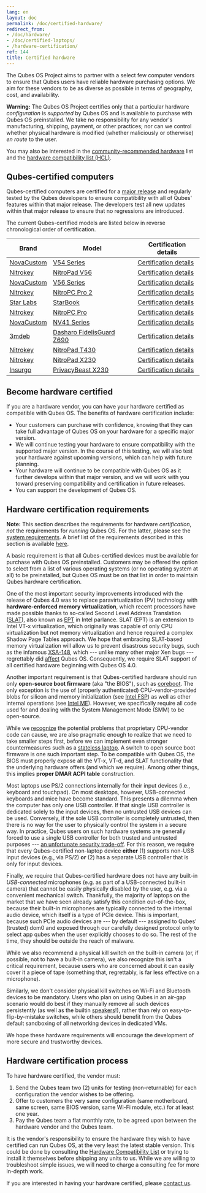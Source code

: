 ```yaml
---
lang: en
layout: doc
permalink: /doc/certified-hardware/
redirect_from:
- /doc/hardware/
- /doc/certified-laptops/
- /hardware-certification/
ref: 144
title: Certified hardware
---
```


The Qubes OS Project aims to partner with a select few computer vendors to ensure that Qubes users have reliable hardware purchasing options. We aim for these vendors to be as diverse as possible in terms of geography, cost, and availability.

<div class="alert alert-danger" role="alert">
  <i class="fa fa-exclamation-triangle"></i>
  <b>Warning:</b> The Qubes OS Project certifies only that a particular hardware <em>configuration</em> is <em>supported</em> by Qubes OS and is available to purchase with Qubes OS preinstalled. We take no responsibility for any vendor's manufacturing, shipping, payment, or other practices; nor can we control whether physical hardware is modified (whether maliciously or otherwise) <i>en route</i> to the user.
</div>

You may also be interested in the [community-recommended hardware](https://forum.qubes-os.org/t/5560) list and the [hardware compatibility list (HCL)](/hcl/).

## Qubes-certified computers

Qubes-certified computers are certified for a [major release](/doc/version-scheme/) and regularly tested by the Qubes developers to ensure compatibility with all of Qubes' features within that major release. The developers test all new updates within that major release to ensure that no regressions are introduced.

The current Qubes-certified models are listed below in reverse chronological order of certification.

| Brand                                  | Model                                                                                                                                                                  | Certification details                                                       |
| -------------------------------------- | ---------------------------------------------------------------------------------------------------------------------------------------------------------------------- | --------------------------------------------------------------------------- |
| [NovaCustom](https://novacustom.com/)  | [V54 Series](https://novacustom.com/product/v54-series/)                                                                                                               | [Certification details](/doc/certified-hardware/novacustom-v54-series/)     |
| [Nitrokey](https://www.nitrokey.com/)  | [NitroPad V56](https://shop.nitrokey.com/shop/nitropad-v56-684)                                                                                                        | [Certification details](/doc/certified-hardware/nitropad-v56/)              |
| [NovaCustom](https://novacustom.com/)  | [V56 Series](https://novacustom.com/product/v56-series/)                                                                                                               | [Certification details](/doc/certified-hardware/novacustom-v56-series/)     |
| [Nitrokey](https://www.nitrokey.com/)  | [NitroPC Pro 2](https://shop.nitrokey.com/shop/nitropc-pro-2-523)                                                                                                      | [Certification details](/doc/certified-hardware/nitropc-pro-2/)             |
| [Star Labs](https://starlabs.systems/) | [StarBook](https://starlabs.systems/pages/starbook)                                                                                                                    | [Certification details](/doc/certified-hardware/starlabs-starbook/)         |
| [Nitrokey](https://www.nitrokey.com/)  | [NitroPC Pro](https://shop.nitrokey.com/shop/product/nitropc-pro-523)                                                                                                  | [Certification details](/doc/certified-hardware/nitropc-pro/)               |
| [NovaCustom](https://novacustom.com/)  | [NV41 Series](https://novacustom.com/product/nv41-series/)                                                                                                             | [Certification details](/doc/certified-hardware/novacustom-nv41-series/)    |
| [3mdeb](https://3mdeb.com/)            | [Dasharo FidelisGuard Z690](https://web.archive.org/web/20240917145232/https://shop.3mdeb.com/shop/open-source-hardware/dasharo-fidelisguard-z690-qubes-os-certified/) | [Certification details](/doc/certified-hardware/dasharo-fidelisguard-z690/) |
| [Nitrokey](https://www.nitrokey.com/)  | [NitroPad T430](https://shop.nitrokey.com/shop/product/nitropad-t430-119)                                                                                              | [Certification details](/doc/certified-hardware/nitropad-t430/)             |
| [Nitrokey](https://www.nitrokey.com/)  | [NitroPad X230](https://shop.nitrokey.com/shop/product/nitropad-x230-67)                                                                                               | [Certification details](/doc/certified-hardware/nitropad-x230/)             |
| [Insurgo](https://insurgo.ca/)         | [PrivacyBeast X230](https://insurgo.ca/produit/qubesos-certified-privacybeast_x230-reasonably-secured-laptop/)                                                         | [Certification details](/doc/certified-hardware/insurgo-privacybeast-x230/) |

## Become hardware certified

If you are a hardware vendor, you can have your hardware certified as compatible with Qubes OS. The benefits of hardware certification include:

- Your customers can purchase with confidence, knowing that they can take full advantage of Qubes OS on your hardware for a specific major version.
- We will continue testing your hardware to ensure compatibility with the supported major version. In the course of this testing, we will also test your hardware against upcoming versions, which can help with future planning.
- Your hardware will continue to be compatible with Qubes OS as it further develops within that major version, and we will work with you toward preserving compatibility and certification in future releases.
- You can support the development of Qubes OS.

## Hardware certification requirements

**Note:** This section describes the requirements for hardware *certification*, *not* the requirements for *running* Qubes OS. For the latter, please see the [system requirements](/doc/system-requirements/). A brief list of the requirements described in this section is available [here](/doc/system-requirements/#qubes-certified-hardware).

A basic requirement is that all Qubes-certified devices must be available for purchase with Qubes OS preinstalled. Customers may be offered the option to select from a list of various operating systems (or no operating system at all) to be preinstalled, but Qubes OS must be on that list in order to maintain Qubes hardware certification.

One of the most important security improvements introduced with the release of Qubes 4.0 was to replace paravirtualization (PV) technology with **hardware-enforced memory virtualization**, which recent processors have made possible thanks to so-called Second Level Address Translation ([SLAT](https://en.wikipedia.org/wiki/Second_Level_Address_Translation)), also known as [EPT](https://ark.intel.com/Search/FeatureFilter?productType=processors&ExtendedPageTables=true&MarketSegment=Mobile) in Intel parlance. SLAT (EPT) is an extension to Intel VT-x virtualization, which originally was capable of only CPU virtualization but not memory virtualization and hence required a complex Shadow Page Tables approach. We hope that embracing SLAT-based memory virtualization will allow us to prevent disastrous security bugs, such as the infamous [XSA-148](https://xenbits.xen.org/xsa/advisory-148.html), which --- unlike many other major Xen bugs --- regrettably did [affect](https://github.com/QubesOS/qubes-secpack/blob/master/QSBs/qsb-022-2015.txt) Qubes OS. Consequently, we require SLAT support of all certified hardware beginning with Qubes OS 4.0.

Another important requirement is that Qubes-certified hardware should run only **open-source boot firmware** (aka "the BIOS"), such as [coreboot](https://www.coreboot.org/). The only exception is the use of (properly authenticated) CPU-vendor-provided blobs for silicon and memory initialization (see [Intel FSP](https://firmware.intel.com/learn/fsp/about-intel-fsp)) as well as other internal operations (see [Intel ME](https://www.apress.com/9781430265719)). However, we specifically require all code used for and dealing with the System Management Mode (SMM) to be open-source.

While we [recognize](https://blog.invisiblethings.org/papers/2015/x86_harmful.pdf) the potential problems that proprietary CPU-vendor code can cause, we are also pragmatic enough to realize that we need to take smaller steps first, before we can implement even stronger countermeasures such as a [stateless laptop](https://blog.invisiblethings.org/papers/2015/state_harmful.pdf). A switch to open source boot firmware is one such important step. To be compatible with Qubes OS, the BIOS must properly expose all the VT-x, VT-d, and SLAT functionality that the underlying hardware offers (and which we require). Among other things, this implies **proper DMAR ACPI table** construction.

Most laptops use PS/2 connections internally for their input devices (i.e., keyboard and touchpad). On most desktops, however, USB-connected keyboards and mice have become standard. This presents a dilemma when the computer has only one USB controller. If that single USB controller is dedicated solely to the input devices, then no untrusted USB devices can be used. Conversely, if the sole USB controller is completely untrusted, then there is no way for the user to physically control the system in a secure way. In practice, Qubes users on such hardware systems are generally forced to use a single USB controller for both trusted and untrusted purposes --- [an unfortunate security trade-off](/doc/device-handling-security/#security-warning-on-usb-input-devices). For this reason, we require that every Qubes-certified non-laptop device **either** (1) supports non-USB input devices (e.g., via PS/2) **or** (2) has a separate USB controller that is only for input devices.

Finally, we require that Qubes-certified hardware does not have any built-in _USB-connected_ microphones (e.g. as part of a USB-connected built-in camera) that cannot be easily physically disabled by the user, e.g. via a convenient mechanical switch. Thankfully, the majority of laptops on the market that we have seen already satisfy this condition out-of-the-box, because their built-in microphones are typically connected to the internal audio device, which itself is a type of PCIe device. This is important, because such PCIe audio devices are --- by default --- assigned to Qubes' (trusted) dom0 and exposed through our carefully designed protocol only to select app qubes when the user explicitly chooses to do so. The rest of the time, they should be outside the reach of malware.

While we also recommend a physical kill switch on the built-in camera (or, if possible, not to have a built-in camera), we also recognize this isn't a critical requirement, because users who are concerned about it can easily cover it a piece of tape (something that, regrettably, is far less effective on a microphone).

Similarly, we don't consider physical kill switches on Wi-Fi and Bluetooth devices to be mandatory. Users who plan on using Qubes in an air-gap scenario would do best if they manually remove all such devices persistently (as well as the builtin [speakers](https://github.com/romanz/amodem/)!), rather than rely on easy-to-flip-by-mistake switches, while others should benefit from the Qubes default sandboxing of all networking devices in dedicated VMs.

We hope these hardware requirements will encourage the development of more secure and trustworthy devices.

## Hardware certification process

To have hardware certified, the vendor must:

1. Send the Qubes team two (2) units for testing (non-returnable) for each configuration the vendor wishes to be offering.
2. Offer to customers the very same configuration (same motherboard, same screen, same BIOS version, same Wi-Fi module, etc.) for at least one year.
3. Pay the Qubes team a flat monthly rate, to be agreed upon between the hardware vendor and the Qubes team.

It is the vendor's responsibility to ensure the hardware they wish to have certified can run Qubes OS, at the very least the latest stable version. This could be done by consulting the [Hardware Compatibility List](/hcl/) or trying to install it themselves before shipping any units to us. While we are willing to troubleshoot simple issues, we will need to charge a consulting fee for more in-depth work.

If you are interested in having your hardware certified, please [contact us](mailto:business@qubes-os.org).
